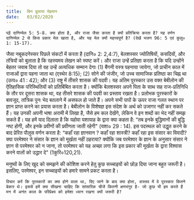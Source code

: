 ```yaml
---
title:  बिन बुलाया मेहमान
date:   03/02/2020
---
```


`पढ़ें दानिय्येल 5: 5-8. क्या होता है, और राजा जैसा करता है क्यों प्रतिक्रिया करता है? यह वर्णन दानिय्येल 2 से किस प्रकार मेल खाता है, और यह मेल क्यों महत्त्वपूर्ण है? (देखें भजन 96: 5 एवं कुलु० 1: 15-17).`

जैसा नबूकदनेस्सर पिछले संकटों में करता है (दानि० 2: 2,4:7), बेलशस्सर ज्योतिषियों, कसदियों, और तंत्रियों को बुलाता है कि रहस्यमय लेखन को स्पष्ट करें। और राजा उन्हें प्रतिज्ञा करता है कि यदि उन्होंने बेहतर जवाब दिया तो वह उन्हें अत्यधिक सम्मान देगाः (1) बैंगनी वस्त्र पहनाया जायेगा, जो प्राचीन काल में राजाओं द्वारा पहना जाता था (एस्थेर 8:15); (2) सोने की जंजीर, जो उच्च सामाजिक प्रतिष्ठा का चिह्न था (उत्प० 41 : 42); और (3) राष्ट्र में तीसरे शासक की पदवी। यह अंतिम पुरस्कार उस वक्त बेबीलोन की ऐतिहासिक परिस्थितियों को प्रतिबिंबित करता है। क्योंकि बेलशस्सर अपने पिता के साथ सह राज-प्रतिनिधि के तौर पर दूसरा शासक था, वह तीसरे शासक की पदवी का प्रस्ताव रखता है। प्रलोभक पुरस्कारों के बावजूद, तांत्रिक पुनः भेद बतलाने में असफल हो जाते हैं। अपने सभी पापों के ऊपर राजा गलत स्थान पर ज्ञान प्राप्त करने का प्रयास करता है। बेबीलोन के विशेषज्ञ इस संदेश के अर्थ को उजागर नहीं कर सकते हैं। यह उनकी अपनी भाषा अरामी में लिखा है, जैसे हम कल देखेंगे, लेकिन वे इन शब्दों का भेद नहीं समझ सकते हैं। यह हमें याद दिलाता है कि यहोवा यशायाह के द्वारा क्या कहता है: “तब इनके बुद्धिमानों की बुद्धि नष्ट होगी, और इनके प्रवीणों की प्रवीणता जाती रहेगी" (यशा० 29 : 14). इस पदस्थल को उद्धृत करने के बाद प्रेरित पौलुस वर्णन करता है: “कहाँ रहा ज्ञानवान ? कहाँ रहा शास्त्री? कहाँ रहा इस संसार का विवादी? क्या परमेश्वर ने संसार के ज्ञान को मूर्खता नहीं ठहराया? क्योंकि जब परमेश्वर के ज्ञान के अनुसार संसार ने ज्ञान से परमेश्वर को न जाना, तो परमेश्वर को यह अच्छा लगा कि इस प्रकार की मूर्खता के द्वारा विश्वास करने वालों को उद्धार दे" (1कुरि०120,21).

मनुष्यों के लिए खुद को समझने की कोशिश करने हेतु कुछ सच्चाइयों को छोड़ दिया जाना बहुत जरूरी है। इसलिए, परमेश्वर, इन सच्चाइयों को हमारे सामने प्रकट करता है।

`विचार करें कि पुरस्कारों का क्या होने वाला था, दिए जाने के बाद क्या होता, वास्तव में वे पुरस्कार कितने बेकार थे। इससे हमें क्या सीखना चाहिए कि सांसारिक चीजें कितनी क्षणभंगुर है- जो कुछ भी हम करते हैं मन में अनंत काल के परिप्रेक्ष्य को हमेशा ध्यान रखना क्यों जरूरी है?`